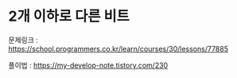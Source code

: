 # 2개 이하로 다른 비트

문제링크 : https://school.programmers.co.kr/learn/courses/30/lessons/77885

풀이법 : https://my-develop-note.tistory.com/230